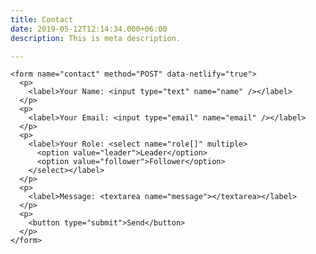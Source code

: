 ```yaml
---
title: Contact
date: 2019-05-12T12:14:34.000+06:00
description: This is meta description.

---
```

    <form name="contact" method="POST" data-netlify="true">
      <p>
        <label>Your Name: <input type="text" name="name" /></label>   
      </p>
      <p>
        <label>Your Email: <input type="email" name="email" /></label>
      </p>
      <p>
        <label>Your Role: <select name="role[]" multiple>
          <option value="leader">Leader</option>
          <option value="follower">Follower</option>
        </select></label>
      </p>
      <p>
        <label>Message: <textarea name="message"></textarea></label>
      </p>
      <p>
        <button type="submit">Send</button>
      </p>
    </form>